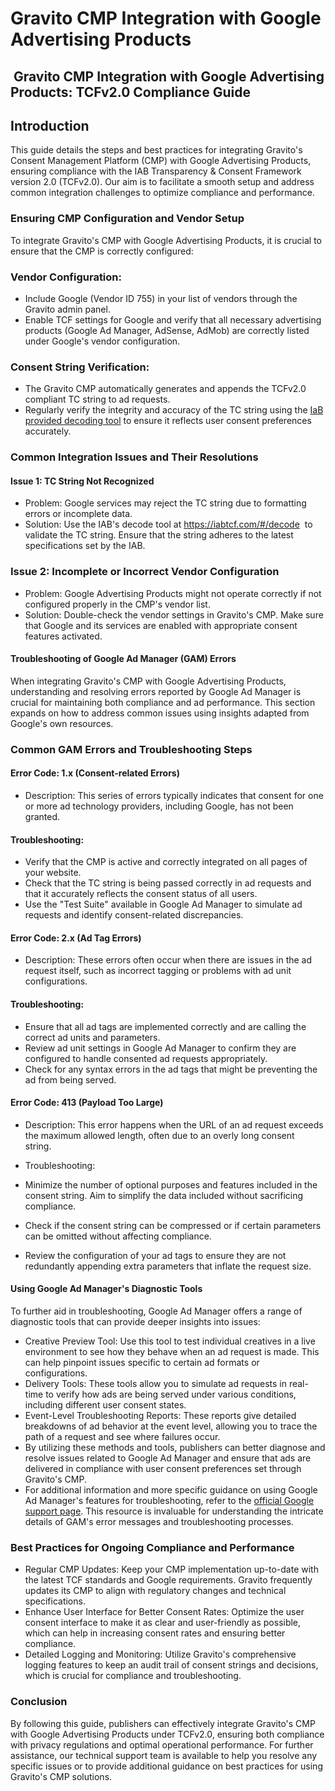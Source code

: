 Gravito CMP Integration with Google Advertising Products
========================================================

## ​ Gravito CMP Integration with Google Advertising Products: TCFv2.0 Compliance Guide

## Introduction 

This guide details the steps and best practices for integrating Gravito's Consent Management Platform (CMP) with Google Advertising Products, ensuring compliance with the IAB Transparency & Consent Framework version 2.0 (TCFv2.0). Our aim is to facilitate a smooth setup and address common integration challenges to optimize compliance and performance. 

### Ensuring CMP Configuration and Vendor Setup 

To integrate Gravito's CMP with Google Advertising Products, it is crucial to ensure that the CMP is correctly configured: 


### Vendor Configuration: 

-   Include Google (Vendor ID 755) in your list of vendors through the Gravito admin panel. 
-   Enable TCF settings for Google and verify that all necessary advertising products (Google Ad Manager, AdSense, AdMob) are correctly listed under Google's vendor configuration. 

### Consent String Verification: 

-   The Gravito CMP automatically generates and appends the TCFv2.0 compliant TC string to ad requests. 
-   Regularly verify the integrity and accuracy of the TC string using the [IaB provided decoding tool](https://iabtcf.com/#/decode) to ensure it reflects user consent preferences accurately. 

### Common Integration Issues and Their Resolutions 

#### Issue 1: TC String Not Recognized 

-   Problem: Google services may reject the TC string due to formatting errors or incomplete data. 
-   Solution: Use the IAB's decode tool at <https://iabtcf.com/#/decode>  to validate the TC string. Ensure that the string adheres to the latest specifications set by the IAB. 

### Issue 2: Incomplete or Incorrect Vendor Configuration 

-   Problem: Google Advertising Products might not operate correctly if not configured properly in the CMP's vendor list. 
-   Solution: Double-check the vendor settings in Gravito's CMP. Make sure that Google and its services are enabled with appropriate consent features activated. 

#### Troubleshooting of Google Ad Manager (GAM) Errors 

When integrating Gravito's CMP with Google Advertising Products, understanding and resolving errors reported by Google Ad Manager is crucial for maintaining both compliance and ad performance. This section expands on how to address common issues using insights adapted from Google's own resources. 

### Common GAM Errors and Troubleshooting Steps 

#### Error Code: 1.x (Consent-related Errors) 

-   Description: This series of errors typically indicates that consent for one or more ad technology providers, including Google, has not been granted. 

#### Troubleshooting: 

-   Verify that the CMP is active and correctly integrated on all pages of your website. 
-   Check that the TC string is being passed correctly in ad requests and that it accurately reflects the consent status of all users. 
-   Use the "Test Suite" available in Google Ad Manager to simulate ad requests and identify consent-related discrepancies. 

#### Error Code: 2.x (Ad Tag Errors) 

-   Description: These errors often occur when there are issues in the ad request itself, such as incorrect tagging or problems with ad unit configurations. 

#### Troubleshooting: 

-   Ensure that all ad tags are implemented correctly and are calling the correct ad units and parameters. 
-   Review ad unit settings in Google Ad Manager to confirm they are configured to handle consented ad requests appropriately. 
-   Check for any syntax errors in the ad tags that might be preventing the ad from being served. 

#### Error Code: 413 (Payload Too Large) 

-   Description: This error happens when the URL of an ad request exceeds the maximum allowed length, often due to an overly long consent string. 
-   Troubleshooting: 

-   Minimize the number of optional purposes and features included in the consent string. Aim to simplify the data included without sacrificing compliance. 
-   Check if the consent string can be compressed or if certain parameters can be omitted without affecting compliance. 
-   Review the configuration of your ad tags to ensure they are not redundantly appending extra parameters that inflate the request size. 

#### Using Google Ad Manager's Diagnostic Tools 

To further aid in troubleshooting, Google Ad Manager offers a range of diagnostic tools that can provide deeper insights into issues: 

-   Creative Preview Tool: Use this tool to test individual creatives in a live environment to see how they behave when an ad request is made. This can help pinpoint issues specific to certain ad formats or configurations. 
-   Delivery Tools: These tools allow you to simulate ad requests in real-time to verify how ads are being served under various conditions, including different user consent states. 
-   Event-Level Troubleshooting Reports: These reports give detailed breakdowns of ad behavior at the event level, allowing you to trace the path of a request and see where failures occur. 
-   By utilizing these methods and tools, publishers can better diagnose and resolve issues related to Google Ad Manager and ensure that ads are delivered in compliance with user consent preferences set through Gravito's CMP. 
-   For additional information and more specific guidance on using Google Ad Manager's features for troubleshooting, refer to the [official Google support page](https://support.google.com/admanager/answer/9999955). This resource is invaluable for understanding the intricate details of GAM's error messages and troubleshooting processes. 

### Best Practices for Ongoing Compliance and Performance 

-   Regular CMP Updates: Keep your CMP implementation up-to-date with the latest TCF standards and Google requirements. Gravito frequently updates its CMP to align with regulatory changes and technical specifications. 
-   Enhance User Interface for Better Consent Rates: Optimize the user consent interface to make it as clear and user-friendly as possible, which can help in increasing consent rates and ensuring better compliance. 
-   Detailed Logging and Monitoring: Utilize Gravito's comprehensive logging features to keep an audit trail of consent strings and decisions, which is crucial for compliance and troubleshooting. 

### Conclusion 

By following this guide, publishers can effectively integrate Gravito's CMP with Google Advertising Products under TCFv2.0, ensuring both compliance with privacy regulations and optimal operational performance. For further assistance, our technical support team is available to help you resolve any specific issues or to provide additional guidance on best practices for using Gravito's CMP solutions.